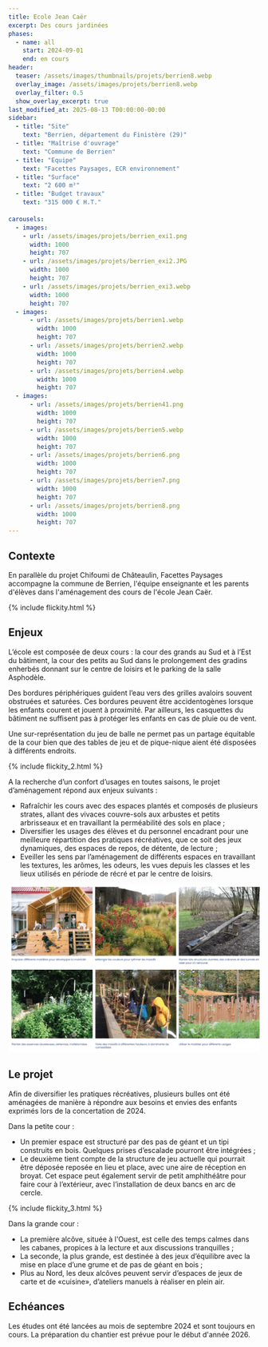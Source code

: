 ```yaml
---
title: Ecole Jean Caër
excerpt: Des cours jardinées
phases:
  - name: all
    start: 2024-09-01
    end: en cours
header:
  teaser: /assets/images/thumbnails/projets/berrien8.webp
  overlay_image: /assets/images/projets/berrien8.webp
  overlay_filter: 0.5
  show_overlay_excerpt: true
last_modified_at: 2025-08-13 T00:00:00-00:00
sidebar:
  - title: "Site"
    text: "Berrien, département du Finistère (29)"
  - title: "Maîtrise d'ouvrage"
    text: "Commune de Berrien"
  - title: "Equipe"
    text: "Facettes Paysages, ECR environnement"
  - title: "Surface"
    text: "2 600 m²"
  - title: "Budget travaux"
    text: "315 000 € H.T."
    
carousels:
  - images:
    - url: /assets/images/projets/berrien_exi1.png
      width: 1000
      height: 707
    - url: /assets/images/projets/berrien_exi2.JPG
      width: 1000
      height: 707
    - url: /assets/images/projets/berrien_exi3.webp
      width: 1000
      height: 707
  - images:
      - url: /assets/images/projets/berrien1.webp
        width: 1000
        height: 707
      - url: /assets/images/projets/berrien2.webp
        width: 1000
        height: 707
      - url: /assets/images/projets/berrien4.webp
        width: 1000
        height: 707
  - images:
      - url: /assets/images/projets/berrien41.png
        width: 1000
        height: 707
      - url: /assets/images/projets/berrien5.webp
        width: 1000
        height: 707
      - url: /assets/images/projets/berrien6.png
        width: 1000
        height: 707
      - url: /assets/images/projets/berrien7.png
        width: 1000
        height: 707
      - url: /assets/images/projets/berrien8.png
        width: 1000
        height: 707
---
```

## Contexte

En parallèle du projet Chifoumi de Châteaulin, Facettes Paysages accompagne la commune de Berrien, l'équipe enseignante et les parents d'élèves dans l'aménagement des cours de l'école Jean Caër.

{% include flickity.html %}

## Enjeux

L’école est composée de deux cours : la cour des grands au Sud et à l’Est du bâtiment, la cour des petits au Sud dans le prolongement des gradins enherbés donnant sur le centre de loisirs et le parking de la salle Asphodèle.


Des bordures périphériques guident l’eau vers des grilles avaloirs souvent obstruées et saturées. Ces bordures peuvent être accidentogènes lorsque les enfants courent et jouent à proximité. 
Par ailleurs, les casquettes du bâtiment ne suffisent pas à protéger les enfants en cas de pluie ou de vent.


Une sur-représentation du jeu de balle ne permet pas un partage équitable de la cour bien que des tables de jeu et de pique-nique aient été disposées à différents endroits.

{% include flickity_2.html %}

A la recherche d’un confort d’usages en toutes saisons, le projet d’aménagement répond aux enjeux suivants : 
* Rafraîchir les cours avec des espaces plantés et composés de plusieurs strates, allant des vivaces couvre-sols aux arbustes et petits arbrisseaux et en travaillant la perméabilité des sols en place ;
* Diversifier les usages des élèves et du personnel encadrant pour une meilleure répartition des pratiques récréatives, que ce soit des jeux dynamiques, des espaces de repos, de détente, de lecture ;
* Eveiller les sens par l’aménagement de différents espaces en travaillant les textures, les arômes, les odeurs, les vues depuis les classes et les lieux utilisés en période de récré et par le centre de loisirs.

![photos_de_références_inspirantes](/assets/images/projets/berrien3.webp)

## Le projet

Afin de diversifier les pratiques récréatives, plusieurs bulles ont été aménagées de manière à répondre aux besoins et envies des enfants exprimés lors de la concertation de 2024.


Dans la petite cour :
* Un premier espace est structuré par des pas de géant et un tipi construits en bois. Quelques prises d’escalade pourront être intégrées ;
* Le deuxième tient compte de la structure de jeu actuelle qui pourrait être déposée reposée en lieu et place, avec une aire de réception en broyat. Cet espace peut également servir de petit amphithéâtre pour faire cour à l’extérieur, avec l’installation de deux bancs en arc de cercle. 

{% include flickity_3.html %}

Dans la grande cour : 
* La première alcôve, située à l'Ouest, est celle des temps calmes dans les cabanes, propices à la lecture et aux discussions tranquilles ;
* La seconde, la plus grande, est destinée à des jeux d’équilibre avec la mise en place d’une grume et de pas de géant en bois ;
* Plus au Nord, les deux alcôves peuvent servir d’espaces de jeux de carte et de «cuisine», d’ateliers manuels à réaliser en plein air.

## Echéances

Les études ont été lancées au mois de septembre 2024 et sont toujours en cours. La préparation du chantier est prévue pour le début d'année 2026.





